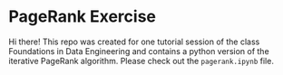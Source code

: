 # PageRank Exercise

Hi there! This repo was created for one tutorial session of the class Foundations in Data Engineering and contains a python version of the iterative PageRank algorithm. Please check out the ```pagerank.ipynb``` file.

